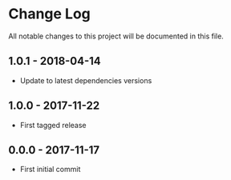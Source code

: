 # Change Log
All notable changes to this project will be documented in this file.

## 1.0.1 - 2018-04-14
- Update to latest dependencies versions 

## 1.0.0 - 2017-11-22
- First tagged release

## 0.0.0 - 2017-11-17
- First initial commit 
